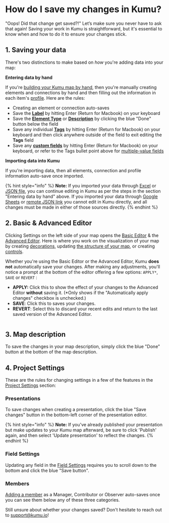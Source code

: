 # How do I save my changes in Kumu?

"Oops! Did that change get saved?!" Let’s make sure you never have to ask that again! Saving your work in Kumu is straightforward, but it's essential to know when and how to do it to ensure your changes stick.

## 1. Saving your data

There's two distinctions to make based on _how_ you're adding data into your map:&#x20;

**Entering data by hand**

If you're [building your Kumu map by hand](../getting-started/first-steps.md#build-your-map-by-hand), then you're manually creating elements and connections by hand and then filling out the information in each item's [profile](../guides/profiles.md). Here are the rules:&#x20;

* Creating an element or connection auto-saves
* Save the [**Label**](../guides/fields.md#label) by hitting Enter (Return for Macbook) on your keyboard
* Save the [**Element Type**](../guides/fields.md#type) or [**Description**](../guides/fields.md#description) by clicking the blue "Done" button below the field
* Save any individual [**Tags**](../guides/fields.md#tags) by hitting Enter (Return for Macbook) on your keyboard and then click anywhere outside of the field to exit editing the **Tags** field
* Save any [**custom fields**](../guides/fields.md#add-a-custom-field) by hitting Enter (Return for Macbook) on your keyboard, or refer to the Tags bullet point above for [multiple-value fields](../guides/fields.md#customize-a-field)

**Importing data into Kumu**

If you're importing data, then all elements, connection and profile information auto-save once imported.&#x20;

{% hint style="info" %}
**Note:** If you imported your data through [Excel](../guides/import/excel-csv.md) or [JSON file](../guides/import/blueprints.md#import-a-json-file), you can continue editing in Kumu as per the steps in the section "Entering data by hand" above. If you imported your data through [Google Sheets](../guides/import/google-sheets.md) or [remote JSON link](../guides/import/blueprints.md#set-a-remote-json-link) you cannot edit in Kumu directly, and all changes must be made in either of those sources directly.&#x20;
{% endhint %}

## 2. Basic & Advanced Editor

Clicking Settings on the left side of your map opens the [Basic Editor](../overview/view-editors.md#basic-editor) & the [Advanced Editor](../overview/advanced-editor-hub/). Here is where you work on the visualization of your map by creating [decorations](../guides/decorate.md), updating [the structure of your map](../overview/view-editors.md#connect-by), or creating [controls](../guides/controls.md).&#x20;

Whether you're using the Basic Editor or the Advanced Editor, Kumu **does not** automatically save your changes. After making any adjustments, you'll notice a prompt at the bottom of the editor offering a few options: `APPLY*`, `SAVE` or `REVERT` :

* **APPLY:** Click this to show the effect of your changes to the Advanced Editor **without** saving it. (\*Only shows if the "Automatically apply changes" checkbox is unchecked.)&#x20;
* **SAVE**: Click this to saves your changes.
* **REVERT**: Select this to discard your recent edits and return to the last saved version of the Advanced Editor.

<figure><img src="../.gitbook/assets/Screenshot 2025-05-15 at 6.24.30 AM.png" alt=""><figcaption></figcaption></figure>

## 3. Map description

To save the changes in your map description, simply click the blue "Done" button at the bottom of the map description.

## 4. Project Settings

These are the rules for changing settings in a few of the features in the [Project Settings](../overview/settings.md#project-settings) section:

### Presentations

To save changes when creating a presentation, click the blue "Save changes" button in the bottom-left corner of the presentation editor.&#x20;

{% hint style="info" %}
**Note:** If you've already published your presentation but make updates to your Kumu map afterward, be sure to click 'Publish' again, and then select 'Update presentation' to reflect the changes.
{% endhint %}

### Field Settings

Updating any field in the [Field Settings](../guides/fields.md) requires you to scroll down to the bottom and click the blue "Save button".&#x20;

### Members

[Adding a member](../overview/collaboration.md#add-a-contributor) as a Manager, Contributor or Observer auto-saves once you can see them below any of these three categories.

Still unsure about whether your changes saved? Don't hesitate to reach out to support@kumu.io!

